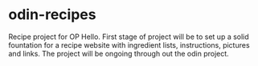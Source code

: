 # odin-recipes
Recipe project for OP
Hello. First stage of project will be to set up a solid fountation for a recipe website with ingredient lists, instructions, pictures and links. The project will be ongoing through out the odin project.
